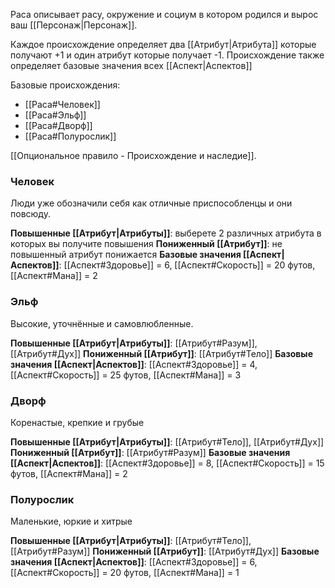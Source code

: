 Раса описывает расу, окружение и социум в котором родился и вырос ваш [[Персонаж|Персонаж]].

Каждое происхождение определяет два [[Атрибут|Атрибута]] которые получают +1 и один атрибут которые получает -1. Происхождение также определяет базовые значения всех [[Аспект|Аспектов]]

Базовые происхождения:
- [[Раса#Человек]]
- [[Раса#Эльф]]
- [[Раса#Дворф]]
- [[Раса#Полурослик]]

[[Опциональное правило - Происхождение и наследие]].


### Человек
Люди уже обозначили себя как отличные приспособленцы и они повсюду.

**Повышенные [[Атрибут|Атрибуты]]**: выберете 2 различных атрибута в которых вы получите повышения
**Пониженный [[Атрибут]]**: не повышенный атрибут понижается
**Базовые значения [[Аспект|Аспектов]]**:  [[Аспект#Здоровье]] = 6, [[Аспект#Скорость]] = 20 футов, [[Аспект#Мана]] = 2 

### Эльф
Высокие, уточнённые и самовлюбленные.

**Повышенные [[Атрибут|Атрибуты]]**: [[Атрибут#Разум]], [[Атрибут#Дух]]
**Пониженный [[Атрибут]]**: [[Атрибут#Тело]]
**Базовые значения [[Аспект|Аспектов]]**:  [[Аспект#Здоровье]] = 4, [[Аспект#Скорость]] = 25 футов, [[Аспект#Мана]] = 3

### Дворф
Коренастые, крепкие и грубые

**Повышенные [[Атрибут|Атрибуты]]**: [[Атрибут#Тело]], [[Атрибут#Дух]]
**Пониженный [[Атрибут]]**: [[Атрибут#Разум]]
**Базовые значения [[Аспект|Аспектов]]**:  [[Аспект#Здоровье]] = 8, [[Аспект#Скорость]] = 15 футов, [[Аспект#Мана]] = 2

### Полурослик
Маленькие, юркие и хитрые

**Повышенные [[Атрибут|Атрибуты]]**: [[Атрибут#Тело]], [[Атрибут#Разум]]
**Пониженный [[Атрибут]]**: [[Атрибут#Дух]]
**Базовые значения [[Аспект|Аспектов]]**:  [[Аспект#Здоровье]] = 6, [[Аспект#Скорость]] = 20 футов, [[Аспект#Мана]] = 1